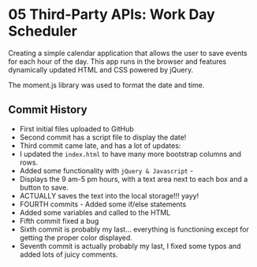 # 05 Third-Party APIs: Work Day Scheduler

Creating a simple calendar application that allows the user to save events for each hour of the day. This app runs in the browser and features dynamically updated HTML and CSS powered by jQuery.

The moment.js library was used to format the date and time.

## Commit History
* First initial files uploaded to GitHub
* Second commit has a script file to display the date!
* Third commit came late, and has a lot of updates:
* I updated the `index.html` to have many more bootstrap columns and rows.
* Added some functionality with `jQuery & Javascript` - 
* Displays the 9 am-5 pm hours, with a text area next to each box and a button to save.
* ACTUALLY saves the text into the local storage!!! yayy!
* FOURTH commits - Added some if/else statements
* Added some variables and called to the HTML
* Fifth commit fixed a bug
* Sixth commit is probably my last... everything is functioning except for getting the proper color displayed.
* Seventh commit is actually probably my last, I fixed some typos and added lots of juicy comments.